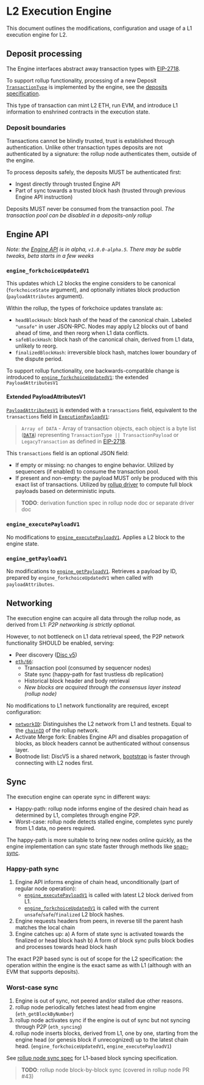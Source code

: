 # L2 Execution Engine

This document outlines the modifications, configuration and usage of a L1 execution engine for L2.

## Deposit processing

The Engine interfaces abstract away transaction types with [EIP-2718][eip-2718].

To support rollup functionality, processing of a new Deposit [`TransactionType`][eip-2718-transactions]
is implemented by the engine, see the [deposits specification][deposit-spec].

This type of transaction can mint L2 ETH, run EVM,
and introduce L1 information to enshrined contracts in the execution state.

[deposit-spec]: deposits.md

### Deposit boundaries

Transactions cannot be blindly trusted, trust is established through authentication.
Unlike other transaction types deposits are not authenticated by a signature:
the rollup node authenticates them, outside of the engine.

To process deposits safely, the deposits MUST be authenticated first:

- Ingest directly through trusted Engine API
- Part of sync towards a trusted block hash (trusted through previous Engine API instruction)

Deposits MUST never be consumed from the transaction pool.
*The transaction pool can be disabled in a deposits-only rollup*

## Engine API

*Note: the [Engine API][l1-api-spec] is in alpha, `v1.0.0-alpha.5`.
There may be subtle tweaks, beta starts in a few weeks*

### `engine_forkchoiceUpdatedV1`

This updates which L2 blocks the engine considers to be canonical (`forkchoiceState` argument),
and optionally initiates block production (`payloadAttributes` argument).

Within the rollup, the types of forkchoice updates translate as:

- `headBlockHash`: block hash of the head of the canonical chain. Labeled `"unsafe"` in user JSON-RPC.
   Nodes may apply L2 blocks out of band ahead of time, and then reorg when L1 data conflicts.
- `safeBlockHash`: block hash of the canonical chain, derived from L1 data, unlikely to reorg.
- `finalizedBlockHash`: irreversible block hash, matches lower boundary of the dispute period.

To support rollup functionality, one backwards-compatible change is introduced
to [`engine_forkchoiceUpdatedV1`][engine_forkchoiceUpdatedV1]: the extended `PayloadAttributesV1`

#### Extended PayloadAttributesV1

[`PayloadAttributesV1`][PayloadAttributesV1] is extended with a `transactions` field,
equivalent to the `transactions` field in [`ExecutionPayloadV1`][ExecutionPayloadV1]:
> `Array of DATA` - Array of transaction objects, each object is a byte list ([`DATA`][exec-api-data]) representing
> `TransactionType || TransactionPayload` or `LegacyTransaction` as defined in [EIP-2718][eip-2718].

This `transactions` field is an optional JSON field:

- If empty or missing: no changes to engine behavior.
  Utilized by sequencers (if enabled) to consume the transaction pool.
- If present and non-empty: the payload MUST only be produced with this exact list of transactions.
  Utilized by [rollup driver][rollup-driver] to compute full block payloads based on deterministic inputs.

> **TODO**: derivation function spec in rollup node doc or separate driver doc

[rollup-driver]: rollup-node.md

### `engine_executePayloadV1`

No modifications to [`engine_executePayloadV1`][engine_executePayloadV1].
Applies a L2 block to the engine state.

### `engine_getPayloadV1`

No modifications to [`engine_getPayloadV1`][engine_getPayloadV1].
Retrieves a payload by ID, prepared by `engine_forkchoiceUpdatedV1` when called with `payloadAttributes`.

## Networking

The execution engine can acquire all data through the rollup node, as derived from L1:
*P2P networking is strictly optional.*

However, to not bottleneck on L1 data retrieval speed, the P2P network functionality SHOULD be enabled, serving:

- Peer discovery ([Disc v5][discv5])
- [`eth/66`][eth66]:
  - Transaction pool (consumed by sequencer nodes)
  - State sync (happy-path for fast trustless db replication)
  - Historical block header and body retrieval
  - *New blocks are acquired through the consensus layer instead (rollup node)*

No modifications to L1 network functionality are required, except configuration:

- [`networkID`][network-id]: Distinguishes the L2 network from L1 and testnets.
  Equal to the [`chainID`][chain-id] of the rollup network.
- Activate Merge fork: Enables Engine API and disables propagation of blocks,
  as block headers cannot be authenticated without consensus layer.
- Bootnode list: DiscV5 is a shared network,
  [bootstrap][discv5-rationale] is faster through connecting with L2 nodes first.

[discv5]: https://github.com/ethereum/devp2p/blob/master/discv5/discv5.md
[eth66]: https://github.com/ethereum/devp2p/blob/master/caps/eth.md
[network-id]: https://github.com/ethereum/devp2p/blob/master/caps/eth.md#status-0x00
[chain-id]: https://github.com/ethereum/EIPs/blob/master/EIPS/eip-155.md
[discv5-rationale]: https://github.com/ethereum/devp2p/blob/master/discv5/discv5-rationale.md

## Sync

The execution engine can operate sync in different ways:

- Happy-path: rollup node informs engine of the desired chain head as determined by L1, completes through engine P2P.
- Worst-case: rollup node detects stalled engine, completes sync purely from L1 data, no peers required.

The happy-path is more suitable to bring new nodes online quickly,
as the engine implementation can sync state faster through methods like [snap-sync][snap-sync].

[snap-sync]: https://github.com/ethereum/devp2p/blob/master/caps/snap.md

### Happy-path sync

1. Engine API informs engine of chain head, unconditionally (part of regular node operation):
   - [`engine_executePayloadV1`][engine_executePayloadV1] is called with latest L2 block derived from L1.
   - [`engine_forkchoiceUpdatedV1`][engine_forkchoiceUpdatedV1] is called with the current
     `unsafe`/`safe`/`finalized` L2 block hashes.
2. Engine requests headers from peers, in reverse till the parent hash matches the local chain
3. Engine catches up:
    a) A form of state sync is activated towards the finalized or head block hash
    b) A form of block sync pulls block bodies and processes towards head block hash

The exact P2P based sync is out of scope for the L2 specification:
the operation within the engine is the exact same as with L1 (although with an EVM that supports deposits).

### Worst-case sync

1. Engine is out of sync, not peered and/or stalled due other reasons.
2. rollup node periodically fetches latest head from engine (`eth_getBlockByNumber`)
3. rollup node activates sync if the engine is out of sync but not syncing through P2P (`eth_syncing`)
4. rollup node inserts blocks, derived from L1, one by one,
   starting from the engine head (or genesis block if unrecognized) up to the latest chain head.
   (`engine_forkchoiceUpdatedV1`, `engine_executePayloadV1`)

See [rollup node sync spec][rollup-node-sync] for L1-based block syncing specification.

> **TODO**: rollup node block-by-block sync (covered in rollup node PR #43)

[rollup-node-sync]: ./rollup-node.md#sync

[eip-2718]: https://eips.ethereum.org/EIPS/eip-2718
[eip-2718-transactions]: https://eips.ethereum.org/EIPS/eip-2718#transactions
[exec-api-data]: https://github.com/ethereum/execution-apis/blob/v1.0.0-alpha.5/src/engine/specification.md#structures
[l1-api-spec]: https://github.com/ethereum/execution-apis/blob/v1.0.0-alpha.5/src/engine/specification.md
[PayloadAttributesV1]: https://github.com/ethereum/execution-apis/blob/v1.0.0-alpha.5/src/engine/specification.md#PayloadAttributesV1
[ExecutionPayloadV1]: https://github.com/ethereum/execution-apis/blob/v1.0.0-alpha.5/src/engine/specification.md#ExecutionPayloadV1
[engine_forkchoiceUpdatedV1]: https://github.com/ethereum/execution-apis/blob/v1.0.0-alpha.5/src/engine/specification.md#engine_forkchoiceupdatedv1
[engine_executePayloadV1]: https://github.com/ethereum/execution-apis/blob/v1.0.0-alpha.5/src/engine/specification.md#engine_executePayloadV1
[engine_getPayloadV1]: https://github.com/ethereum/execution-apis/blob/v1.0.0-alpha.5/src/engine/specification.md#engine_getPayloadV1
